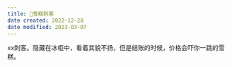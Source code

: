 ```yaml
---
title: 🐤雪糕刺客
date created: 2022-12-28
date modified: 2023-03-07
---
```


xx刺客。隐藏在冰柜中，看着其貌不扬，但是结账的时候，价格会吓你一跳的雪糕。
